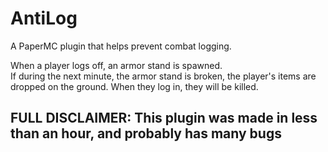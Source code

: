 # AntiLog
A PaperMC plugin that helps prevent combat logging.

When a player logs off, an armor stand is spawned.  
If during the next minute, the armor stand is broken, the player's items are dropped on the ground.
When they log in, they will be killed.

## FULL DISCLAIMER: This plugin was made in less than an hour, and probably has many bugs
